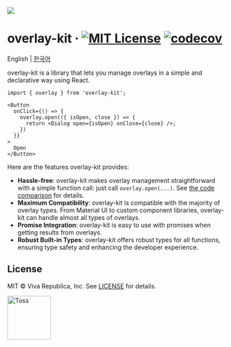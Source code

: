 ![](./docs/public/og.png)

# overlay-kit &middot; [![MIT License](https://img.shields.io/badge/license-MIT-blue.svg)](https://github.com/toss/overlay-kit/blob/main/LICENSE) [![codecov](https://codecov.io/gh/toss/overlay-kit/graph/badge.svg?token=JBEAQTL7XK)](https://codecov.io/gh/toss/overlay-kit)

English | [한국어](https://github.com/toss/overlay-kit/blob/main/README-ko_kr.md)

overlay-kit is a library that lets you manage overlays in a simple and declarative way using React.

```tsx
import { overlay } from 'overlay-kit';

<Button
  onClick={() => {
    overlay.open(({ isOpen, close }) => {
      return <Dialog open={isOpen} onClose={close} />;
    })
  }}
>
  Open
</Button>
```

Here are the features overlay-kit provides:

- **Hassle-free**: overlay-kit makes overlay management straightforward with a simple function call: just call `overlay.open(...)`. See [the code comparison](https://overlay-kit.slash.page/en/docs/guides/code-comparison) for details.
- **Maximum Compatibility**: overlay-kit is compatible with the majority of overlay types. From Material UI to custom component libraries, overlay-kit can handle almost all types of overlays.
- **Promise Integration**: overlay-kit is easy to use with promises when getting results from overlays.
- **Robust Built-in Types**: overlay-kit offers robust types for all functions, ensuring type safety and enhancing the developer experience.

## License

MIT © Viva Republica, Inc. See [LICENSE](https://github.com/toss/overlay-kit/blob/main/LICENSE) for details.

<a title="Toss" href="https://toss.im">
  <picture>
    <source media="(prefers-color-scheme: dark)" srcset="https://static.toss.im/logos/png/4x/logo-toss-reverse.png">
    <img alt="Toss" src="https://static.toss.im/logos/png/4x/logo-toss.png" width="100">
  </picture>
</a>
